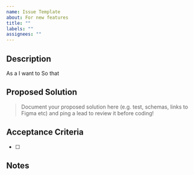 ```yaml
---
name: Issue Template
about: For new features
title: ""
labels: ""
assignees: ""
---
```


## Description

As a
I want to
So that

<!-- User story optional, and/or provide a regular description here. -->

## Proposed Solution
> Document your proposed solution here (e.g. test, schemas, links to Figma etc) and ping a lead to review it before coding!

## Acceptance Criteria

- [ ]

## Notes
